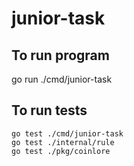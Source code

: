 # junior-task
 
## To run program

 go run ./cmd/junior-task

## To run tests

	go test ./cmd/junior-task
	go test ./internal/rule
	go test ./pkg/coinlore
